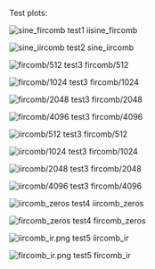 
 Test plots:


![sine_fircomb](/Output/test1/sine_fircomb.png)
test1
iisine_fircomb

![sine_iircomb](/Output/test2/sine_iircomb.png)
test2
sine_iircomb


![fircomb/512](/Output/test3/fircomb/512.png)
test3
fircomb/512

![fircomb/1024](/Output/test3/fircomb/1024.png)
test3
fircomb/1024

![fircomb/2048](/Output/test3/fircomb/2048.png)
test3
fircomb/2048

![fircomb/4096](/Output/test3/fircomb/4096.png)
test3
fircomb/4096


![iircomb/512](/Output/test3/iircomb/512.png)
test3
fircomb/512

![iircomb/1024](/Output/test3/iircomb/1024.png)
test3
fircomb/1024

![iircomb/2048](/Output/test3/iircomb/2048.png)
test3
fircomb/2048

![iircomb/4096](/Output/test3/iircomb/4096.png)
test3
fircomb/4096







![iircomb_zeros](/Output/test4/iircomb_zeros.png)
test4
iircomb_zeros

![fircomb_zeros](/Output/test4/fircomb_zeros.png)
test4
fircomb_zeros


![iircomb_ir.png](/Output/test5/iircomb_ir.png)
test5
iircomb_ir


![fircomb_ir.png](/Output/test5/fircomb_ir.png)
test5
fircomb_ir
